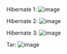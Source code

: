Hibernate 1:
![image](https://github.com/ilyassbennane/hibernate/assets/128179374/830b0e75-20eb-4db2-92c1-925061bf4067)

Hibernate 2:
![image](https://github.com/ilyassbennane/hibernate/assets/128179374/4b626b31-e9f1-43b6-aa61-9faa0d50db78)

Hibernate 3:
![image](https://github.com/ilyassbennane/hibernate/assets/128179374/6bc77da4-a0dc-4888-96ca-4d8083d07992)

Tar:
![image](https://github.com/ilyassbennane/hibernate/assets/128179374/6d9a8191-644f-4691-afec-b7b706b29f1d)
